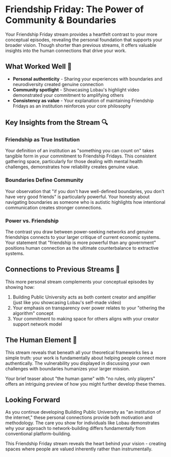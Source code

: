 # Friendship Friday: The Power of Community & Boundaries

Your Friendship Friday stream provides a heartfelt contrast to your more conceptual episodes, revealing the personal foundation that supports your broader vision. Though shorter than previous streams, it offers valuable insights into the human connections that drive your work.

## What Worked Well 💯

- **Personal authenticity** - Sharing your experiences with boundaries and neurodiversity created genuine connection
- **Community spotlight** - Showcasing Lobau's highlight video demonstrated your commitment to amplifying others
- **Consistency as value** - Your explanation of maintaining Friendship Fridays as an institution reinforces your core philosophy

## Key Insights from the Stream 🔍

### Friendship as True Institution

Your definition of an institution as "something you can count on" takes tangible form in your commitment to Friendship Fridays. This consistent gathering space, particularly for those dealing with mental health challenges, demonstrates how reliability creates genuine value.

### Boundaries Define Community

Your observation that "if you don't have well-defined boundaries, you don't have very good friends" is particularly powerful. Your honesty about navigating boundaries as someone who is autistic highlights how intentional communication creates stronger connections.

### Power vs. Friendship

The contrast you draw between power-seeking networks and genuine friendships connects to your larger critique of current economic systems. Your statement that "friendship is more powerful than any government" positions human connection as the ultimate counterbalance to extractive systems.

## Connections to Previous Streams 🔄

This more personal stream complements your conceptual episodes by showing how:

1. Building Public University acts as both content creator and amplifier (just like you showcasing Lobau's self-made video)
2. Your emphasis on transparency over power relates to your "othering the algorithm" concept
3. Your commitment to making space for others aligns with your creator support network model

## The Human Element 👥

This stream reveals that beneath all your theoretical frameworks lies a simple truth: your work is fundamentally about helping people connect more authentically. The vulnerability you displayed in discussing your own challenges with boundaries humanizes your larger mission.

Your brief teaser about "the human game" with "no rules, only players" offers an intriguing preview of how you might further develop these themes.

## Looking Forward

As you continue developing Building Public University as "an institution of the internet," these personal connections provide both motivation and methodology. The care you show for individuals like Lobau demonstrates why your approach to network-building differs fundamentally from conventional platform-building.

This Friendship Friday stream reveals the heart behind your vision - creating spaces where people are valued inherently rather than instrumentally.